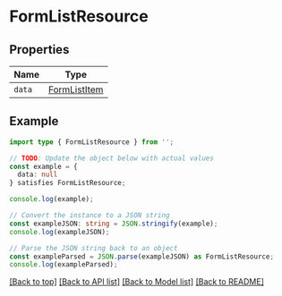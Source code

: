 # FormListResource

## Properties

| Name   | Type                            |
| ------ | ------------------------------- |
| `data` | [FormListItem](FormListItem.md) |

## Example

```typescript
import type { FormListResource } from '';

// TODO: Update the object below with actual values
const example = {
  data: null
} satisfies FormListResource;

console.log(example);

// Convert the instance to a JSON string
const exampleJSON: string = JSON.stringify(example);
console.log(exampleJSON);

// Parse the JSON string back to an object
const exampleParsed = JSON.parse(exampleJSON) as FormListResource;
console.log(exampleParsed);
```

[[Back to top]](#) [[Back to API list]](../README.md#api-endpoints) [[Back to Model list]](../README.md#models) [[Back to README]](../README.md)
